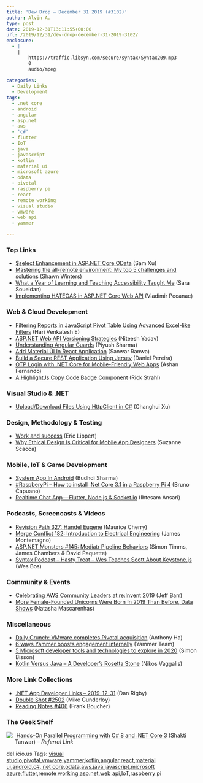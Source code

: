 ```yaml
---
title: 'Dew Drop – December 31 2019 (#3102)'
author: Alvin A.
type: post
date: 2019-12-31T13:11:55+00:00
url: /2019/12/31/dew-drop-december-31-2019-3102/
enclosure:
  - |
    |
        https://traffic.libsyn.com/secure/syntax/Syntax209.mp3
        0
        audio/mpeg
        
categories:
  - Daily Links
  - Development
tags:
  - .net core
  - android
  - angular
  - asp.net
  - aws
  - 'c#'
  - flutter
  - IoT
  - java
  - javascript
  - kotlin
  - material ui
  - microsoft azure
  - odata
  - pivotal
  - raspberry pi
  - react
  - remote working
  - visual studio
  - vmware
  - web api
  - yammer

---
```

### <a name="top"></a>Top Links

  * <a href="https://devblogs.microsoft.com/odata/select-enhancement-in-asp-net-core-odata/" target="_blank" rel="noopener noreferrer">$select Enhancement in ASP.NET Core OData</a> (Sam Xu)
  * <a href="https://about.gitlab.com/blog/2019/12/30/mastering-the-all-remote-environment/" target="_blank" rel="noopener noreferrer">Mastering the all-remote environment: My top 5 challenges and solutions</a> (Shawn Winters)
  * <a href="https://www.24a11y.com/2019/what-a-year-of-learning-and-teaching-accessibility-taught-me/" target="_blank" rel="noopener noreferrer">What a Year of Learning and Teaching Accessibility Taught Me</a> (Sara Soueidan)
  * <a href="https://code-maze.com/hateoas-aspnet-core-web-api/" target="_blank" rel="noopener noreferrer">Implementing HATEOAS in ASP.NET Core Web API</a> (Vladimir Pecanac)



### <a name="web"></a>Web & Cloud Development

  * <a href="https://www.syncfusion.com/blogs/post/filtering-reports-javascript-pivot-table.aspx" target="_blank" rel="noopener noreferrer">Filtering Reports in JavaScript Pivot Table Using Advanced Excel-like Filters</a> (Hari Venkatesh E)
  * <a href="https://codeburst.io/asp-net-web-api-versioning-strategies-87a91c45c7db?source=rss----61061eb0c96b---4" target="_blank" rel="noopener noreferrer">ASP.NET Web API Versioning Strategies</a> (Niteesh Yadav)
  * <a href="https://codeburst.io/understanding-angular-guards-347b452e1892?source=rss----61061eb0c96b---4" target="_blank" rel="noopener noreferrer">Understanding Angular Guards</a> (Piyush Sharma)
  * <a href="https://www.c-sharpcorner.com/article/add-material-ui-in-react-application/" target="_blank" rel="noopener noreferrer">Add Material UI In React Application</a> (Sanwar Ranwa)
  * <a href="https://developer.okta.com/blog/2019/12/30/java-jersey-jaxrs" target="_blank" rel="noopener noreferrer">Build a Secure REST Application Using Jersey</a> (Daniel Pereira)
  * <a href="https://codeburst.io/otp-login-with-net-core-for-mobile-friendly-web-apps-36b721592821?source=rss----61061eb0c96b---4" target="_blank" rel="noopener noreferrer">OTP Login with .NET Core for Mobile-Friendly Web Apps</a> (Ashan Fernando)
  * <a href="http://feedproxy.google.com/~r/RickStrahl/~3/YM3bffyTi5E/A-HighlightJs-Copy-Code-Badge-Component" target="_blank" rel="noopener noreferrer">A HighlightJs Copy Code Badge Component</a> (Rick Strahl)



### <a name="dotnet"></a>Visual Studio & .NET

  * <a href="https://codeburst.io/upload-download-files-using-httpclient-in-c-f29051dea40c?source=rss----61061eb0c96b---4" target="_blank" rel="noopener noreferrer">Upload/Download Files Using HttpClient in C#</a> (Changhui Xu)



### <a name="design"></a>Design, Methodology & Testing

  * <a href="https://ericlippert.com/2019/12/30/work-and-success/" target="_blank" rel="noopener noreferrer">Work and success</a> (Eric Lippert)
  * <a href="https://www.telerik.com/blogs/why-ethical-design-is-critical-for-mobile-app-designers" target="_blank" rel="noopener noreferrer">Why Ethical Design Is Critical for Mobile App Designers</a> (Suzanne Scacca)



### <a name="mobile"></a>Mobile, IoT & Game Development

  * <a href="https://android.jlelse.eu/system-app-in-android-f003d418b4cc" target="_blank" rel="noopener noreferrer">System App In Android</a> (Budhdi Sharma)
  * <a href="http://feedproxy.google.com/~r/elbruno/~3/0B--dB0cpkM/" target="_blank" rel="noopener noreferrer">#RaspberyPi – How to install .Net Core 3.1 in a Raspberry Pi 4</a> (Bruno Capuano)
  * <a href="https://medium.com/flutter-community/realtime-chat-app-flutter-node-js-socket-io-e298cd27fb06?source=rss----86fb29d7cc6a---4" target="_blank" rel="noopener noreferrer">Realtime Chat App — Flutter, Node.js & Socket.io</a> (Ibtesam Ansari)



### <a name="podcasts"></a>Podcasts, Screencasts & Videos

  * <a href="https://revisionpath.simplecast.com/episodes/327-handel-eugene-k5TcG2Lw" target="_blank" rel="noopener noreferrer">Revision Path 327: Handel Eugene</a> (Maurice Cherry)
  * <a href="http://www.mergeconflict.fm/182" target="_blank" rel="noopener noreferrer">Merge Conflict 182: Introduction to Electrical Engineering</a> (James Montemagno)
  * <a href="http://www.youtube.com/watch?v=0H5TcSV4QTg" target="_blank" rel="noopener noreferrer">ASP.NET Monsters #145: Mediatr Pipeline Behaviors</a> (Simon Timms, James Chambers & David Paquette)
  * <a href="https://traffic.libsyn.com/secure/syntax/Syntax209.mp3" target="_blank" rel="noopener noreferrer">Syntax Podcast &#8211; Hasty Treat &#8211; Wes Teaches Scott About Keystone.js</a> (Wes Bos)



### <a name="events"></a>Community & Events

  * <a href="http://feedproxy.google.com/~r/AmazonWebServicesBlog/~3/s46XPHgTniE/" target="_blank" rel="noopener noreferrer">Celebrating AWS Community Leaders at re:Invent 2019</a> (Jeff Barr)
  * <a href="https://news.crunchbase.com/news/more-female-founded-unicorns-were-born-in-2019-that-before-data-shows/" target="_blank" rel="noopener noreferrer">More Female-Founded Unicorns Were Born In 2019 Than Before, Data Shows</a> (Natasha Mascarenhas)



### <a name="misc"></a>Miscellaneous

  * <a href="http://feedproxy.google.com/~r/Techcrunch/~3/zluNX9EGCsI/" target="_blank" rel="noopener noreferrer">Daily Crunch: VMware completes Pivotal acquisition</a> (Anthony Ha)
  * <a href="https://techcommunity.microsoft.com/t5/yammer-blog/6-ways-yammer-boosts-engagement-internally/ba-p/1049850" target="_blank" rel="noopener noreferrer">6 ways Yammer boosts engagement internally</a> (Yammer Team)
  * <a href="https://www.infoworld.com/article/3512018/5-microsoft-developer-tools-and-technologies-to-explore-in-2020.html" target="_blank" rel="noopener noreferrer">5 Microsoft developer tools and technologies to explore in 2020</a> (Simon Bisson)
  * <a href="https://www.i-programmer.info/news/98-languages/13353-kotlin-versus-java-a-developers-rosetta-stone.html" target="_blank" rel="noopener noreferrer">Kotlin Versus Java &#8211; A Developer&#8217;s Rosetta Stone</a> (Nikos Vaggalis)



### <a name="links"></a>More Link Collections

  * <a href="https://links.danrigby.com/2019/12/app-developer-links-2019-12-31/" target="_blank" rel="noopener noreferrer">.NET App Developer Links &#8211; 2019-12-31</a> (Dan Rigby)
  * <a href="https://afreshcup.com/home/2019/12/30/double-shot-2502.html" target="_blank" rel="noopener noreferrer">Double Shot #2502</a> (Mike Gunderloy)
  * <a href="http://www.frankysnotes.com/2019/12/reading-notes-406.html" target="_blank" rel="noopener noreferrer">Reading Notes #406</a> (Frank Boucher)



### <a name="shelf"></a>The Geek Shelf

<a href="https://www.amazon.com/Hands-Parallel-Programming-NET-Core/dp/178913241X/?tag=amavin-20" target="_blank" rel="noopener noreferrer"><img decoding="async" align="left" style="margin: 0px 6px 10px 0px; border: 0px currentcolor; border-image: none; float: left; display: inline; background-image: none;" src="https://m.media-amazon.com/images/I/71tmzsQ9V4L._AC_UY218_ML3_.jpg" border="0" /></a>&nbsp;<a href="https://www.amazon.com/Hands-Parallel-Programming-NET-Core/dp/178913241X/?tag=amavin-20" target="_blank" rel="noopener noreferrer">Hands-On Parallel Programming with C# 8 and .NET Core 3</a> (Shakti Tanwar) _&#8211; Referral Link_









<div class="wlWriterEditableSmartContent" id="scid:77ECF5F8-D252-44F5-B4EB-D463C5396A79:08f336a4-6ba1-4a2a-87a1-d2426e0755fc" style="margin: 0px; padding: 0px; float: none; display: inline;">
  del.icio.us Tags: <a href="http://del.icio.us/popular/visual+studio" rel="tag">visual studio</a>,<a href="http://del.icio.us/popular/pivotal" rel="tag">pivotal</a>,<a href="http://del.icio.us/popular/vmware" rel="tag">vmware</a>,<a href="http://del.icio.us/popular/yammer" rel="tag">yammer</a>,<a href="http://del.icio.us/popular/kotlin" rel="tag">kotlin</a>,<a href="http://del.icio.us/popular/angular" rel="tag">angular</a>,<a href="http://del.icio.us/popular/react" rel="tag">react</a>,<a href="http://del.icio.us/popular/material+ui" rel="tag">material ui</a>,<a href="http://del.icio.us/popular/android" rel="tag">android</a>,<a href="http://del.icio.us/popular/c%23" rel="tag">c#</a>,<a href="http://del.icio.us/popular/.net+core" rel="tag">.net core</a>,<a href="http://del.icio.us/popular/odata" rel="tag">odata</a>,<a href="http://del.icio.us/popular/aws" rel="tag">aws</a>,<a href="http://del.icio.us/popular/java" rel="tag">java</a>,<a href="http://del.icio.us/popular/javascript" rel="tag">javascript</a>,<a href="http://del.icio.us/popular/microsoft+azure" rel="tag">microsoft azure</a>,<a href="http://del.icio.us/popular/flutter" rel="tag">flutter</a>,<a href="http://del.icio.us/popular/remote+working" rel="tag">remote working</a>,<a href="http://del.icio.us/popular/asp.net" rel="tag">asp.net</a>,<a href="http://del.icio.us/popular/web+api" rel="tag">web api</a>,<a href="http://del.icio.us/popular/IoT" rel="tag">IoT</a>,<a href="http://del.icio.us/popular/raspberry+pi" rel="tag">raspberry pi</a>
</div>